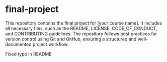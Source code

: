 # final-project
This repository contains the final project for [your course name]. It includes all necessary files, such as the README, LICENSE, CODE_OF_CONDUCT, and CONTRIBUTING guidelines. The repository follows best practices for version control using Git and GitHub, ensuring a structured and well-documented project workflow.

Fixed typo in README
